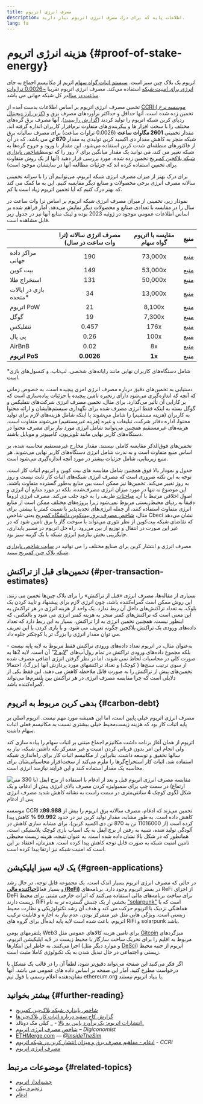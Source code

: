 ```yaml
---
title: مصرف انرژی اتریوم
description: اطلاعات پایه که برای درک مصرف انرژی اتریوم نیاز دارید.
lang: fa
---
```


# هزینه انرژی اتریوم {#proof-of-stake-energy}

اتریوم یک بلاک چین سبز است. [سیستم اثبات گواه سهام](/developers/docs/consensus-mechanisms/pos) اتریم از مکانیسم اجماع به جای [انرژی برای امنیت شبکه](/developers/docs/consensus-mechanisms/pow) استفاده می‌کند. مصرف انرژی اتریوم تقریبا [~0.0026 ترا وات ساعت در سال](https://carbon-ratings.com/eth-report-2022)در کل شبکه جهانی می باشد.

تخمین مصرف انرژی اتریوم بر اساس اطلاعات بدست آمده از [CCRI ( موسسه نرخ کربن ارز دیجیتال)](https://carbon-ratings.com) تخمین زده شده است. آنها حداقل و حداکثر برآوردهای مصرف برق و ردپای کربن شبکه اتریوم را تولید کردند ([گزارش را ببینید](https://carbon-ratings.com/eth-report-2022)). آنها مصرف برق گره‌های مختلف را با سخت افزار ها و پیکربندی‌های متفاوت نرم‌افزار کاربران اندازه گرفته اند. مقدار تخمینی **2601 مگاوات ساعت** (0.0026 تراوات ساعت) برای مصرف سالیانه برق شبکه منجر به کاهش مقدار دی اکسید کربن تولیدی به مقدار **870 تن** می باشد، که در آن از فاکتورهای منطقه‌ای شدت کربن استفاده می‌شود. این مقدار با ورود و خروج گره‌ها به شبکه تغییر می کند، می توانید یک مقدار میانگین برای 7 روز را که توسط[شاخص پایداری شبکه بلاکچین کمبریج](https://ccaf.io/cbnsi/ethereum) تخمین زده شده، مورد بررسی قرار دهید (آنها از یک روش متفاوت برای تخمین استفاده کرده اند که جزئیات مطالعه آنها در سایتشان موجود است).

برای درک بهتر از میزان مصرف انرژی شبکه اتریوم، می‌توانیم آن را با سرانه تخمینی سالانه مصرف انرژی برخی محصولات و صنایع دیگر مقایسه کنیم. این به ما کمک می کند که بهنر درک کنیم که آیا تخمین اتریوم زیاد است یا کم.

<EnergyConsumptionChart />

نمودار زیر، تخمینی از میران مصرف انرژی شبکه اتریوم بر اساس ترا وات ساعت در سال را در مقایسه با تعدادی صنایع و محصولات دیگر نمایش می‌دهد. آمار فراهم شده بر اساس اطلاعات عمومی موجود در ژوئیه 2023 بوده و لینک منابع آنها نیز در جدول زیر قابل مشاهده است.

|                          | مصرف انرژی سالانه (ترا وات ساعت در سال) | مقایسه با اتریوم گواه سهام |                                                                                      منبع                                                                                       |
|:------------------------ |:---------------------------------------:|:--------------------------:|:-------------------------------------------------------------------------------------------------------------------------------------------------------------------------------:|
| مراکز داده جهانی         |                   190                   |          73,000x           |                                    [منبع](https://www.iea.org/commentaries/data-centres-and-energy-from-global-headlines-to-local-headaches)                                    |
| بیت کوین                 |                   149                   |          53,000x           |                                                                 [منبع](https://ccaf.io/cbnsi/cbeci/comparisons)                                                                 |
| استخراج طلا              |                   131                   |          50,000x           |                                                                 [منبع](https://ccaf.io/cbnsi/cbeci/comparisons)                                                                 |
| بازی در ایالات متحده\* |                   34                    |          13,000x           |                 [منبع](https://www.researchgate.net/publication/336909520_Toward_Greener_Gaming_Estimating_National_Energy_Use_and_Energy_Efficiency_Potential)                 |
| اتریوم PoW               |                   21                    |           8,100x           |                                                                    [منبع](https://ccaf.io/cbnsi/ethereum/1)                                                                     |
| گوگل                     |                   19                    |           7,300x           |                                           [منبع](https://www.gstatic.com/gumdrop/sustainability/google-2022-environmental-report.pdf)                                           |
| نتفلیکس                  |                  0.457                  |            176x            | [منبع](https://assets.ctfassets.net/4cd45et68cgf/7B2bKCqkXDfHLadrjrNWD8/e44583e5b288bdf61e8bf3d7f8562884/2021_US_EN_Netflix_EnvironmentalSocialGovernanceReport-2021_Final.pdf) |
| پی پال                   |                  0.26                   |            100x            |                                  [منبع](https://s202.q4cdn.com/805890769/files/doc_downloads/global-impact/CDP_Climate_Change_PayPal-(1).pdf)                                   |
| AirBnB                   |                  0.02                   |             8x             |                               [منبع](https://s26.q4cdn.com/656283129/files/doc_downloads/governance_doc_updated/Airbnb-ESG-Factsheet-(Final).pdf)                               |
| **اتریوم PoS**           |               **0.0026**                |           **1x**           |                                                               [منبع](https://carbon-ratings.com/eth-report-2022)                                                                |

\*شامل دستگاه‌های کاربران نهایی مانند رایانه‌های شخصی، لپ‌تاپ، و کنسول‌های بازی است.

دستیابی به تخمین‌های دقیق درباره مصرف انرژی امری پیچیده است، به خصوص زمانی که آنچه که اندازه‌گیری می‌شود دارای زنجیره تامین پیچیده یا جزئیات پیاده‌سازی است که بر کارایی آن تأثیر می‌گذارد. برای مثال، تخمین‌ مصرف انرژی شرکت‌های نتفلیکس و گوگل بسته به اینکه فقط انرژی مصرف شده برای نگهداری سیستم‌هایشان و ارائه محتوا به کاربران (_هزینه مستقیم_) را شامل می‌شوند یا اینکه شامل هزینه‌های لازم برای تولید محتوا، اداره دفاتر شرکت، تبلیغات و غیره (_هزینه غیرمستقیم_) می‌شوند متفاوت است. هزینه‌های غیرمستقیم همچنین می‌توانند شامل انرژی مورد نیاز برای مصرف محتوا در دستگاه‌های کاربر نهایی مانند تلویزیون، کامپیوتر و موبایل باشند.

تخمین‌های فوق‌الذکر مقایسه کاملی نیستند. مقدار مخارج غیرمستقیم محاسبه شده، بر اساس منبع متفاوت است و به ندرت شامل انرژی دستگاه‌های کاربر نهایی می‌شوند. هر منبع زیربنایی، شامل جزئیات بیشتر در مورد آنچه اندازه‌گیری می‌شود است.

جدول و نمودار بالا فوق همچنین شامل مقایسه های بیت کوین و اتریوم اثبات کار است. توجه به این نکته ضروری است که مصرف انرژی شبکه‌های اثبات کار ثابت نیست و روز به روز تغییر می‌کند. تخمین‌ها نیز ممکن است بین منابع به‌طور گسترده‌ متفاوت باشند. این موضوع نه تنها در مورد میزان انرژی مصرف‌شده، بلکه در مورد منابع آن انرژی و اصول اخلاقی مرتبط با آن، [مباحثات](https://www.coindesk.com/business/2020/05/19/the-last-word-on-bitcoins-energy-consumption/) ظریف را به خود جلب می‌کند. مصرف انرژی لزوماً دقیقاً به ردپای محیط‌زیستی مربوط نمی‌شود زیرا پروژه‌های مختلف ممکن است از منابع انرژی متفاوت استفاده کنند، از جمله انرژی‌های تجدید‌پذیر با نسبت کمتر یا بیشتر. برای مثال، [شاخص مصرف برق بیت‌کوین دانشگاه کمبریج](https://ccaf.io/cbnsi/cbeci/comparisons) یعنی شاخص Cbeci نشان می‌دهد که تقاضای شبکه بیت‌کوین از نظر تئوری می‌تواند با سوخت گاز یا برق تامین شود که در غیر این صورت در انتقال و توزیع از بین می‌رود. راه حل اتریوم در مسیر پایداری، جایگزینی بخش نیازمندِ انرژیِ شبکه با یک گزینه سبز بود.

مصرف انرژی و انتشار کربن برای صنایع مختلف را می توانید در [سایت شاخص پایداری شبکه بلاک چین کمبریج ](https://ccaf.io/cbnsi/ethereum) ببینید.

## تخمین‌های قبل از تراکنش {#per-transaction-estimates}

بسیاری از مقاله‌ها، مصرف انرژی «قبل از تراکنش» را برای بلاک چین‌ها تخمین می زنند. این روش ممکن است گمراه‌کننده باشد، چون انرژی لازم برای پیشنهاد و تایید کردن یک بلوک، به تعداد تراکنش‌های داخل آن ربط ندارد. یک واحد از هزینه انرژی در هر تراکنش به این معنی است که تراکنش‌های کمتر منجر به هزینه کمتر انرژی می شود و بالعکس، که اینطور نیست. همچنین تخمین انرژی به ازا تراکنش، بسیار به این ربط دارد که تعداد داده‌های ورودی یک تراکنش بلاکچین چگونه تعریف می شود، و با بازی کردن با این تعریف می توان مقدار انرژی را بزرگ تر یا کوچکتر جلوه داد.

به‌عنوان مثال، در اتریوم تعداد داده‌های ورودی تراکنش فقط مربوط به لایه پایه نیست - بلکه مجموع داده‌های ورودی تراکنش در تمام رول‌‌آپ‌های "[لایه 2](/layer-2/)" آن است. لایه 2ها به صورت کلی در محاسبات لحاظ نمی شوند، اما در نظر گرفتن انرژی اضافی مصرف شده از سوی ترتیب سنج‌ها ( کوچک) و تعداد تراکنشهای مورد پردازش آنها (بزرگ)، احتمالا تخمین‌های پیش از تراکنش را به صورت قابل ملاحظه‌ کاهش می دهند. این فقط یکی از دلایلی است که چرا مقایسه مصرف انرژی در هر تراکنش بین پلتفرم‌ها می‌تواند گمراه‌کننده باشد.

## بدهی کربن مربوط به اتریوم {#carbon-debt}

مصرف انرژی اتریوم خیلی پایین است، اما این همیشه مورد مهم نیست. اتریوم اصلی بر پایه اثبات کار بود که هزینه زیست‌محیط خیلی بیشتری نسبت به مکانیسم فعلی اثبات سهام داشت.

اتریوم از همان آغاز برنامه داشت مکانیزم اجماع مبتنی بر اثبات سهام را پیاده سازی کند ولی انجام این امر بدون قربانی کردن امنیت و غیر متمرکز نگه داشتن شبکه، نیاز به سالها تحقیق و توسعه داشت. بنابراین از مکانیسم اثبات کار برای راه‌اندازی شبکه استفاده شد. اثبات کار استخراج‌گرها را ملزم می‌کند از سخت‌افزار محاسباتی‌شان برای محاسبه یک مقدار استفاده کنند و این فرایند نیازمند انرژی است.

![مقایسه مصرف انرژی اتریوم قبل و بعد از ادغام با استفاده از برج ایفل (با 330 متر ارتفاع) در سمت چپ برای سمبولیزه کردن مصرف بالای انرژی پیش از ادغام،‌ و یک شکل لگوی کوچک 4 سانتی‌متری در سمت راست به نشانه کاهش شدید مصرف انرژی پس از ادغام](energy_consumption_pre_post_merge.png)

موسسه CCRI تخمین می‌زند که ادغام، مصرف سالانه برق اتریوم را بیش از **99.988٪** کاهش داده است. به طور مشابه، مقدار تولید کربن نیز در حدود **99.992 %** کاهش پیدا کرده است (از 11016000 تن به 870 تن دی اکسید کربن). برای مشابه سازی کاهش در آلودگی تولید شده، شبیه به رفتن از برج ایفل به یک اسباب بازی کوچک پلاستیکی است، همانطور که در شکل بالا نشان داده شده است. به عنوان نتیجه، هزینه زیست محیطی تامین امنیت شبکه به صورت قابل توجه کاهش پیدا کرده است. همزمان، اعتقاد بر این است که امنیت شبکه نیز ارتقا پیدا کرده است.

## یک لایه سبز اپلیکیشن {#green-applications}

در حالی که مصرف انرژی اتریوم بسیار اندک است، یک مجموعه قابل توجه، در حال رشد و بسیار فعال[**احیاکننده مالی (ReFi)**](/refi/) در بستر اتریوم وجود دارد. برنامه‌های ReFi از اجزای DeFi برای ساخت برنامه‌های مالی استفاده می‌کنند که اثرات خارجی مثبتی برای محیط زیست دارند. RiFi بخشی از یک جنبش گسترده تر به نام ["solarpunk"](https://en.wikipedia.org/wiki/Solarpunk) است که با هماهنگی نزدیک با اتریوم حرکت می کند و هدف آن رشد تکنولوژیکی و نظارت محیط زیستی است. ویژگی هایی مثل غیر متمرکز بودن، عدم نیاز به اجازه و قابلیت ترکیب اتریوم، باعث شده است لایه پایه ایده‌آل برای گروه های RiFi و solarpunk باشد.

پلتفرمهای بومی Web3 برای تامین هزینه کالاهای عمومی مثل [Gitcoin](https://gitcoin.co) میزگردهای مربوط به اقلیم را برای تحریک ساخت سازگار با محیط زیست در لایه اپلیکیشن اتریوم، اجرا می‌کنند. به خاطر این ابتکارها (و موارد دیگر مثل [DeSci](/desci/)) اتریوم از جنبه محیط زیستی و اجتماعی در حال تبدیل شدن به یک تکنولوژی کاملا مثبت است.

<InfoBanner emoji=":evergreen_tree:">
  اگر فکر می‌کنید این صفحه می‌تواند دقیق‌تر شود، لطفاً آن را در قالب یک مشکل یا درخواست مطرح کنید. آمار این صفحه بر اساس داده های عمومی می باشد. آنها نشان‌دهنده اعلام رسمی یا قول تیم ethereum.org یا بنیاد اتریوم نیستند.
</InfoBanner>

## بیشتر بخوانید {#further-reading}

- [شاخص پایداری شبکه بلاک‌چین کمبریج](https://ccaf.io/cbnsi/ethereum)
- [گزارش کاخ سفید درباره اثبات کار بلاک‌چین‌ها](https://www.whitehouse.gov/wp-content/uploads/2022/09/09-2022-Crypto-Assets-and-Climate-Report.pdf)
- [انتشارات اتریوم: یک برآورد پایین به بالا](https://kylemcdonald.github.io/ethereum-emissions/) - _ کیلی مک دونالد_
- [شاخص مصرف انرژی اتریوم](https://digiconomist.net/ethereum-energy-consumption/) – _Digiconomist_
- [ETHMerge.com](https://ethmerge.com/) — _[@InsideTheSim](https://twitter.com/InsideTheSim)_
- [ادغام - مفاهیم مصرف برق و میزان انتشار کربن در شبکه اتریوم](https://carbon-ratings.com/eth-report-2022) - _CCRI_
- [مصرف انرژی اتریوم](https://mirror.xyz/jmcook.eth/ODpCLtO4Kq7SCVFbU4He8o8kXs418ZZDTj0lpYlZkR8)

## موضوعات مرتبط {#related-topics}

- [چشم‌انداز اتریوم](/roadmap/vision/)
- [زنجیره بیکن](/roadmap/beacon-chain)
- [ادغام](/roadmap/merge/)
